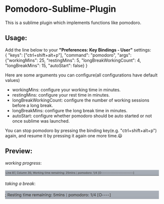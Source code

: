 Pomodoro-Sublime-Plugin
=========================

This is a sublime plugin which implements functions like pomodoro.

Usage: 
-----------------------------
Add the line below to your **"Preferences: Key Bindings - User"** settings:  
{ "keys": ["ctrl+shift+alt+p"], "command": "pomodoro", "args": {"workingMins": 25, "restingMins": 5, "longBreakWorkingCount": 4, "longBreakMins": 15, "autoStart": false} }

Here are some arguments you can configure(all configurations have default values)

* workingMins: configure your working time in minutes. 
* restingMins: configure your rest time in minutes.
* longBreakWorkingCount: configure the number of working sessions before a long break.
* longBreakMins: configure the long break time in minutes.
* autoStart: configure whether pomodoro should be auto started or not once sublime was launched.

You can stop pomodoro by pressing the binding key(e.g. "ctrl+shift+alt+p") again, and resume it by pressing it again one more time.:smiley:

Preview:
-----------------------------
*working progress*:

![](https://raw.githubusercontent.com/Neway6655/Sublime-Pomodoro/master/images/pomodoro_working_status_sample.jpg)

*taking a break*:

![](https://raw.githubusercontent.com/Neway6655/Sublime-Pomodoro/master/images/pomodoro_rest_status_sample.jpg)
